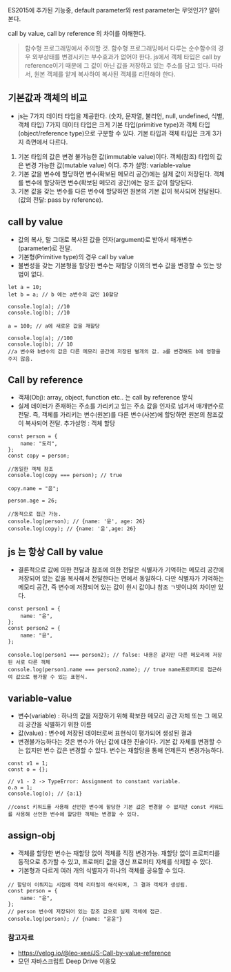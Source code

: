 ES2015에 추가된 기능중, default parameter와 rest parameter는 무엇인가? 알아본다.

call by value, call by reference 의 차이를 이해한다.

> 함수형 프로그래밍에서 주의할 것. 함수형 프로그래밍에서 다루는 순수함수의 경우 외부상태를 변경시키는 부수효과가 없어야 한다. js에서 객체 타입은 call by reference이기 때문에 그 값이 아닌 값을 저장하고 있는 주소를 담고 있다. 따라서, 원본 객체를 얕게 복사하여 복사된 객체를 리턴해야 한다.

## 기본값과 객체의 비교
- js는 7가지 데이터 타입을 제공한다. (숫자, 문자열, 불리언, null, undefined, 식별, 객체 타입) 7가지 데이터 타입은 크게 기본 타입(primitive type)과 객체 타입(object/reference type)으로 구분할 수 있다. 기본 타입과 객체 타입은 크게 3가지 측면에서 다르다.

1. 기본 타입의 값은 변경 불가능한 값(immutable value)이다. 객체(참조) 타입의 값은 변경 가능한 값(mutable value) 이다. 추가 설명: variable-value
2. 기본 값을 변수에 할당하면 변수(확보된 메모리 공간)에는 실제 값이 저장된다. 객체를 변수에 할당하면 변수(확보된 메모리 공간)에는 참조 값이 할당된다.
3. 기본 값을 갖는 변수를 다른 변수에 할당하면 원본의 기본 값이 복사되어 전달된다.(값의 전달: pass by reference).

## call by value
- 값의 복사, 말 그대로 복사된 값을 인자(argument)로 받아서 매개변수(parameter)로 전달.
- 기본형(Primitive type)의 경우 call by value
- 불변성을 갖는 기본형을 할당한 변수는 재할당 이외의 변수 값을 변경할 수 있는 방법이 없다.
```
let a = 10;
let b = a; // b 에는 a변수의 값인 10할당

console.log(a); //10
console.log(b); //10

a = 100; // a에 새로운 값을 재할당

console.log(a); //100
console.log(b); // 10
//a 변수와 b변수의 값은 다른 메모리 공간에 저장된 별개의 값. a를 변경해도 b에 영향을 주지 않음.
```

## Call by reference
- 객체(Obj): array, object, function etc.. 는 call by reference 방식
- 실제 데이터가 존재하는 주소를 가리키고 있는 주소 값을 인자로 넘겨서 매개변수로 전달. 즉, 객체를 가리키는 변수(원본)를 다른 변수(사본)에 할당하면 원본의 참조값이 복사되어 전달. 추가설명 : 객체 할당

```
const person = {
    name: "도리",
};
const copy = person;

//동일한 객체 참조
console.log(copy === person); // true

copy.name = "윤";

person.age = 26;

//동적으로 접근 가능.
console.log(person); // {name: '윤', age: 26}
console.log(copy); // {name: '윤',age: 26}
```

## js 는 항상 Call by value
- 결론적으로 값에 의한 전달과 참조에 의한 전달은 식별자가 기억하는 메모리 공간에 저장되어 있는 값을 복사해서 전달한다는 면에서 동일하다. 다만 식별자가 기억하는 메모리 공간, 즉 변수에 저장되어 있는 값이 원시 값이냐 참조 ㄱ밧이냐의 차이만 있다.

```
const person1 = {
    name: "윤",
};
const person2 = {
    name: "윤",
};

console.log(person1 === person2); // false: 내용은 같지만 다른 메모리에 저장된 서로 다른 객체
console.log(person1.name === person2.name); // true name프로퍼티로 접근하여 값으로 평가할 수 있는 표현식.
```

## variable-value
- 변수(variable) : 하나의 값을 저장하기 위해 확보한 메모리 공간 자체 또는 그 메모리 공간을 식별하기 위한 이름
- 값(value) : 변수에 저장된 데이터로써 표현식이 평가되어 생성된 결과
- 변경불가능하다는 것은 변수가 아닌 값에 대한 진술이다. 기본 값 자체를 변경할 수는 없지만 변수 값은 변경할 수 있다. 변수는 재할당을 통해 언제든지 변경가능하다.
```
const v1 = 1;
const o = {};

// v1 - 2 -> TypeError: Assignment to constant variable.
o.a = 1;
console.log(o); // {a:1}

//const 키워드를 사용해 선언한 변수에 할당한 기본 값은 변경할 수 없지만 const 키워드를 사용해 선언한 변수에 할당한 객체는 변경할 수 있다.
```

## assign-obj
- 객체를 할당한 변수는 재할당 없이 객체를 직접 변경가능. 재할당 없이 프로퍼티를 동적으로 추가할 수 있고, 프로퍼티 값을 갱신 프로퍼티 자체를 삭제할 수 있다.
- 기본형과 다르게 여러 개의 식별자가 하나의 객체를 공유할 수 있다.
```
// 할당이 이뤄지는 시점에 객체 리터럴이 해석되며, 그 결과 객체가 생성됨.
const person = {
    name: "윤",
};
// person 변수에 저장되어 있는 참조 값으로 실제 객체에 접근.
console.log(person); // {name: "윤윤"}
```

### 참고자료
- https://velog.io/@leo-xee/JS-Call-by-value-reference
- 모던 자바스크립트 Deep Drive 이웅모